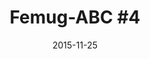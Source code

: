 ---
layout:     post
title:      "Femug-ABC #4"
date:       2015-11-25
summary:    A trajetória do Tableless, a evolução do mercado e o futuro.
categories: frontend tableless
---
